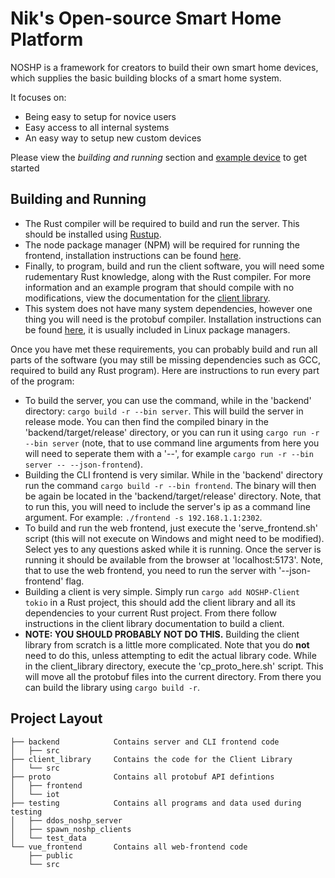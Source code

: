 # Nik's Open-source Smart Home Platform
NOSHP is a framework for creators to build their own smart home devices, which supplies the basic building blocks of a smart home system.

It focuses on:
- Being easy to setup for novice users
- Easy access to all internal systems
- An easy way to setup new custom devices

Please view the *building and running* section and [example device](https://github.com/niknik3610/Example-Iot-Device) to get started

## Building and Running
- The Rust compiler will be required to build and run the server. This should be installed using [Rustup](https://rustup.rs/).
- The node package manager (NPM) will be required for running the frontend, installation instructions can be found [here](https://nodejs.org/en/download/package-manager).
- Finally, to program, build and run the client software, you will need some rudementary Rust knowledge, along with the Rust compiler. For more information and an example program that should compile with no modifications, view the documentation for the [client library](https://crates.io/crates/NOSHP-Client).
- This system does not have many system dependencies, however one thing you will need is the protobuf compiler. Installation instructions can be found [here](https://grpc.io/docs/protoc-installation/), it is usually included in Linux package managers.

Once you have met these requirements, you can probably build and run all parts of the software (you may still be missing dependencies such as GCC, required to build any Rust program). Here are instructions to run every part of the program:
- To build the server, you can use the command, while in the 'backend' directory: `cargo build -r --bin server`. This will build the server in release mode. You can then find the compiled binary in the 'backend/target/release' directory, or you can run it using `cargo run -r --bin server` (note, that to use command line arguments from here you will need to seperate them with a '--', for example `cargo run -r --bin server -- --json-frontend`).
- Building the CLI frontend is very similar. While in the 'backend' directory run the command `cargo build -r --bin frontend`. The binary will then be again be located in the 'backend/target/release' directory. Note, that to run this, you will need to include the server's ip as a command line argument. For example: `./frontend -s 192.168.1.1:2302`.
- To build and run the web frontend, just execute the 'serve_frontend.sh' script (this will not execute on Windows and might need to be modified). Select yes to any questions asked while it is running. Once the server is running it should be available from the browser at 'localhost:5173'. Note, that to use the web frontend, you need to run the server with '--json-frontend' flag.
- Building a client is very simple. Simply run `cargo add NOSHP-Client tokio` in a Rust project, this should add the client library and all its dependencies to your current Rust project. From there follow instructions in the client library documentation to build a client. 
- **NOTE: YOU SHOULD PROBABLY NOT DO THIS.** Building the client library from scratch is a little more complicated. Note that you do **not** need to do this, unless attempting to edit the actual library code. While in the client_library directory, execute the 'cp_proto_here.sh' script. This will move all the protobuf files into the current directory. From there you can build the library using `cargo build -r`.


## Project Layout
    ├── backend            Contains server and CLI frontend code
    │   ├── src
    ├── client_library     Contains the code for the Client Library
    │   └── src
    ├── proto              Contains all protobuf API defintions
    │   ├── frontend      
    │   └── iot
    ├── testing            Contains all programs and data used during testing
    │   ├── ddos_noshp_server
    │   ├── spawn_noshp_clients
    │   └── test_data
    └── vue_frontend       Contains all web-frontend code
        ├── public
        └── src
